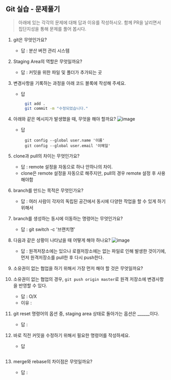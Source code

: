 ## Git 실습 - 문제풀기
> 아래에 있는 각각의 문제에 대해 답과 이유를 작성하시오.
> 함께 PR을 날리면서 집단지성을 통해 문제를 풀어 봅시다.

1. git은 무엇인가요?   
   - 답 : 분산 버전 관리 시스템
  
2. Staging Area의 역할은 무엇일까요?
   - 답 :  커밋을 위한 파일 및 폴더가 추가되는 곳

3. 변경사항을 기록하는 과정을 아래 코드 블록에 작성해 주세요.
   - 답
   ```bash
        git add .
        git commit -m "수정되었습니다."
   ```

4. 아래와 같은 메시지가 발생했을 때, 무엇을 해야 할까요?
![image](https://user-images.githubusercontent.com/98133984/181182281-4d01a374-62fe-4957-9a07-1efc005e35d3.png)
   - 답
   ```
        git config --global user.name '이름'
        git config --global user.email '이메일'
   ```
5. clone과 pull의 차이는 무엇인가요?
   - 답 : remote 설정을 자동으로 하나 안하나의 차이.
    - clone은 remote 설정을 자동으로 해주지만, pull의 경우 remote 설정 후 사용해야함
   
6. branch를 만드는 목적은 무엇인가요?
    - 답 : 여러 사람이 각자의 독립된 공간에서 동시에 다양한 작업을 할 수 있게 하기 위해서

7. branch를 생성하는 동시에 이동하는 명령어는 무엇인가요?
    - 답 : git switch -c '브랜치명'

8. 다음과 같은 상황이 나타났을 때 어떻게 해야 하나요?
   ![image](https://user-images.githubusercontent.com/98133984/181183354-df42d325-b839-48e1-a4c6-667c20b33d5c.png)
    - 답 : 원격저장소에는 있으나 로컬저장소에는 없는 파일로 인해 발생한 것이기에, 먼저 원격저장소를 pull한 후 다시 push한다.
  

9.  소유권이 없는 협업을 하기 위해서 가장 먼저 해야 할 것은 무엇일까요?
10. 소유권이 없는 협업의 경우, `git push origin master`로 원격 저장소에 변경사항을 반영할 수 있다.
    - 답 : O/X
    - 이유 :
 
11. git reset 명령어의 옵션 중, staging area 상태로 돌아가는 옵션은 ______이다.
    - 답 : 

12. 바로 직전 커밋을 수정하기 위해서 필요한 명령어를 작성하세요.
    - 답
    ```
    ```

13. merge와 rebase의 차이점은 무엇일까요? 
     - 답 : 
